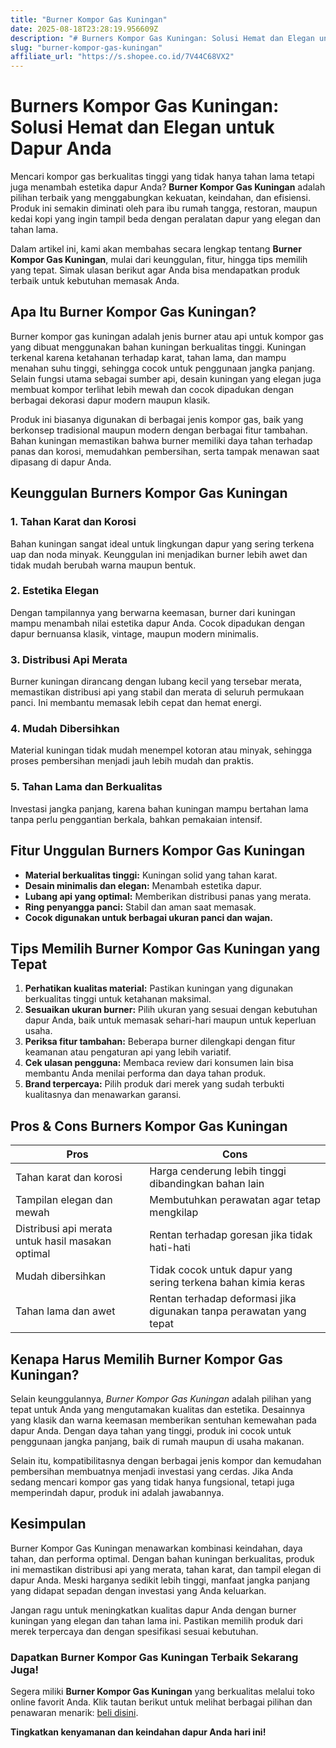 ```yaml
---
title: "Burner Kompor Gas Kuningan"
date: 2025-08-18T23:28:19.956609Z
description: "# Burners Kompor Gas Kuningan: Solusi Hemat dan Elegan untuk Dapur Anda..."
slug: "burner-kompor-gas-kuningan"
affiliate_url: "https://s.shopee.co.id/7V44C68VX2"
---
```

# Burners Kompor Gas Kuningan: Solusi Hemat dan Elegan untuk Dapur Anda

Mencari kompor gas berkualitas tinggi yang tidak hanya tahan lama tetapi juga menambah estetika dapur Anda? **Burner Kompor Gas Kuningan** adalah pilihan terbaik yang menggabungkan kekuatan, keindahan, dan efisiensi. Produk ini semakin diminati oleh para ibu rumah tangga, restoran, maupun kedai kopi yang ingin tampil beda dengan peralatan dapur yang elegan dan tahan lama.

Dalam artikel ini, kami akan membahas secara lengkap tentang **Burner Kompor Gas Kuningan**, mulai dari keunggulan, fitur, hingga tips memilih yang tepat. Simak ulasan berikut agar Anda bisa mendapatkan produk terbaik untuk kebutuhan memasak Anda.

## Apa Itu Burner Kompor Gas Kuningan?

Burner kompor gas kuningan adalah jenis burner atau api untuk kompor gas yang dibuat menggunakan bahan kuningan berkualitas tinggi. Kuningan terkenal karena ketahanan terhadap karat, tahan lama, dan mampu menahan suhu tinggi, sehingga cocok untuk penggunaan jangka panjang. Selain fungsi utama sebagai sumber api, desain kuningan yang elegan juga membuat kompor terlihat lebih mewah dan cocok dipadukan dengan berbagai dekorasi dapur modern maupun klasik.

Produk ini biasanya digunakan di berbagai jenis kompor gas, baik yang berkonsep tradisional maupun modern dengan berbagai fitur tambahan. Bahan kuningan memastikan bahwa burner memiliki daya tahan terhadap panas dan korosi, memudahkan pembersihan, serta tampak menawan saat dipasang di dapur Anda.

## Keunggulan Burners Kompor Gas Kuningan

### 1. Tahan Karat dan Korosi
Bahan kuningan sangat ideal untuk lingkungan dapur yang sering terkena uap dan noda minyak. Keunggulan ini menjadikan burner lebih awet dan tidak mudah berubah warna maupun bentuk.

### 2. Estetika Elegan
Dengan tampilannya yang berwarna keemasan, burner dari kuningan mampu menambah nilai estetika dapur Anda. Cocok dipadukan dengan dapur bernuansa klasik, vintage, maupun modern minimalis.

### 3. Distribusi Api Merata
Burner kuningan dirancang dengan lubang kecil yang tersebar merata, memastikan distribusi api yang stabil dan merata di seluruh permukaan panci. Ini membantu memasak lebih cepat dan hemat energi.

### 4. Mudah Dibersihkan
Material kuningan tidak mudah menempel kotoran atau minyak, sehingga proses pembersihan menjadi jauh lebih mudah dan praktis.

### 5. Tahan Lama dan Berkualitas
Investasi jangka panjang, karena bahan kuningan mampu bertahan lama tanpa perlu penggantian berkala, bahkan pemakaian intensif.

## Fitur Unggulan Burners Kompor Gas Kuningan

- **Material berkualitas tinggi:** Kuningan solid yang tahan karat.
- **Desain minimalis dan elegan:** Menambah estetika dapur.
- **Lubang api yang optimal:** Memberikan distribusi panas yang merata.
- **Ring penyangga panci:** Stabil dan aman saat memasak.
- **Cocok digunakan untuk berbagai ukuran panci dan wajan.**

## Tips Memilih Burner Kompor Gas Kuningan yang Tepat

1. **Perhatikan kualitas material:** Pastikan kuningan yang digunakan berkualitas tinggi untuk ketahanan maksimal.
2. **Sesuaikan ukuran burner:** Pilih ukuran yang sesuai dengan kebutuhan dapur Anda, baik untuk memasak sehari-hari maupun untuk keperluan usaha.
3. **Periksa fitur tambahan:** Beberapa burner dilengkapi dengan fitur keamanan atau pengaturan api yang lebih variatif.
4. **Cek ulasan pengguna:** Membaca review dari konsumen lain bisa membantu Anda menilai performa dan daya tahan produk.
5. **Brand terpercaya:** Pilih produk dari merek yang sudah terbukti kualitasnya dan menawarkan garansi.

## Pros & Cons Burners Kompor Gas Kuningan

| **Pros** | **Cons** |
|---|---|
| Tahan karat dan korosi | Harga cenderung lebih tinggi dibandingkan bahan lain |
| Tampilan elegan dan mewah | Membutuhkan perawatan agar tetap mengkilap |
| Distribusi api merata untuk hasil masakan optimal | Rentan terhadap goresan jika tidak hati-hati |
| Mudah dibersihkan | Tidak cocok untuk dapur yang sering terkena bahan kimia keras |
| Tahan lama dan awet | Rentan terhadap deformasi jika digunakan tanpa perawatan yang tepat |

## Kenapa Harus Memilih Burner Kompor Gas Kuningan?

Selain keunggulannya, *Burner Kompor Gas Kuningan* adalah pilihan yang tepat untuk Anda yang mengutamakan kualitas dan estetika. Desainnya yang klasik dan warna keemasan memberikan sentuhan kemewahan pada dapur Anda. Dengan daya tahan yang tinggi, produk ini cocok untuk penggunaan jangka panjang, baik di rumah maupun di usaha makanan.

Selain itu, kompatibilitasnya dengan berbagai jenis kompor dan kemudahan pembersihan membuatnya menjadi investasi yang cerdas. Jika Anda sedang mencari kompor gas yang tidak hanya fungsional, tetapi juga memperindah dapur, produk ini adalah jawabannya.

## Kesimpulan

Burner Kompor Gas Kuningan menawarkan kombinasi keindahan, daya tahan, dan performa optimal. Dengan bahan kuningan berkualitas, produk ini memastikan distribusi api yang merata, tahan karat, dan tampil elegan di dapur Anda. Meski harganya sedikit lebih tinggi, manfaat jangka panjang yang didapat sepadan dengan investasi yang Anda keluarkan.

Jangan ragu untuk meningkatkan kualitas dapur Anda dengan burner kuningan yang elegan dan tahan lama ini. Pastikan memilih produk dari merek terpercaya dan dengan spesifikasi sesuai kebutuhan.

### Dapatkan Burner Kompor Gas Kuningan Terbaik Sekarang Juga!

Segera miliki **Burner Kompor Gas Kuningan** yang berkualitas melalui toko online favorit Anda. Klik tautan berikut untuk melihat berbagai pilihan dan penawaran menarik: [ beli disini](https://s.shopee.co.id/7V44C68VX2).

**Tingkatkan kenyamanan dan keindahan dapur Anda hari ini!**